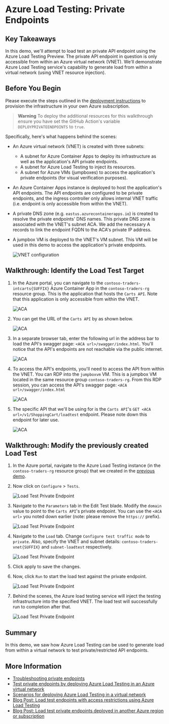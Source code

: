 # Azure Load Testing: Private Endpoints

## Key Takeaways

In this demo, we'll attempt to load test an private API endpoint using the Azure Load Testing Preview. The private API endpoint in question is only accessible from within an Azure virtual network (VNET).
We'll demonstrate Azure Load Testing service's capability to generate load from within a virtual network (using VNET resource injection).

## Before You Begin

Please execute the steps outlined in the [deployment instructions](../../docs/deployment-instructions.md) to provision the infrastructure in your own Azure subscription.

> **Warning**
To deploy the additional resources for this walkthrough ensure you have set the GitHub Action's variable `DEPLOYPRIVATEENDPOINTS` to `true`.

Specifically, here's what happens behind the scenes:

* An Azure virtual network (VNET) is created with three subnets:
  * A subnet for Azure Container Apps to deploy its infrastructure as well as the application's API private endpoints.
  * A subnet for Azure Load Testing to inject its resources.
  * A subnet for Azure VMs (jumpboxes) to access the application's private endpoints (for visual verification purposes).

* An Azure Container Apps instance is deployed to host the application's API endpoints. The API endpoints are configured to be private endpoints, and the ingress controller only allows internal VNET traffic (i.e. endpoint is only accessible from within the VNET).

* A private DNS zone (e.g. `eastus.azurecontainerapps.io`) is created to resolve the private endpoints' DNS names. This private DNS zone is associated with the VNET's subnet ACA. We add the necessary A records to link the endpoint FQDN to the ACA's private IP address.

* A jumpbox VM is deployed to the VNET's VM subnet. This VM will be used in this demo to access the application's private endpoints.

  ![VNET configuration](./media/vnet-configuration.png)

## Walkthrough: Identify the Load Test Target

1. In the Azure portal, you can navigate to the `contoso-traders-intcarts{SUFFIX}` Azure Container App in the `contoso-traders-rg` resource group. This is the application that hosts the `Carts API`. Note that this application is only accessible from within the VNET.

   ![ACA](./media/private-endpoint-1.png)

2. You can get the URL of the `Carts API` by as shown below.

   ![ACA](./media/private-endpoint-2.png)

3. In a separate browser tab, enter the following url in the address bar to load the API's swagger page: `<ACA url>/swagger/index.html`. You'll notice that the API's endpoints are not reachable via the public internet.

   ![ACA](./media/private-endpoint-3.png)

4. To access the API's endpoints, you'll need to access the API from within the VNET. You can RDP into the `jumpboxvm` VM. This is a jumpbox VM located in the same resource group `contoso-traders-rg`. From this RDP session, you can access the API's swagger page: `<ACA url>/swagger/index.html`

   ![ACA](./media/private-endpoint-4.png)

5. The specific API that we'll be using for is the `Carts API`'s `GET <ACA url>/v1/ShoppingCart/loadtest` endpoint. Please note down this endpoint for later use.

   ![ACA](./media/private-endpoint-5.png)

## Walkthrough: Modify the previously created Load Test

1. In the Azure portal, navigate to the Azure Load Testing instance (in the `contoso-traders-rg` resource group) that we created in the [previous demo](./walkthrough.md).

2. Now click on `Configure` > `Tests`.

   ![Load Test Private Endpoint](./media/load-test-private-endpoint-1.png)

3. Navigate to the `Parameters` tab in the Edit Test blade. Modify the `domain` value to point to the `Carts API`'s private endpoint. You can use the `<ACA url>` you noted down earlier (note: please remove the `https://` prefix).

   ![Load Test Private Endpoint](./media/load-test-private-endpoint-2.png)

4. Navigate to the `Load` tab. Change `Configure test traffic mode` to `private`. Also, specify the VNET and subnet details: `contoso-traders-vnet{SUFFIX}` and `subnet-loadtest` respectively.

   ![Load Test Private Endpoint](./media/load-test-private-endpoint-3.png)

5. Click apply to save the changes.

6. Now, click `Run` to start the load test against the private endpoint.

   ![Load Test Private Endpoint](./media/load-test-private-endpoint-4.png)

7. Behind the scenes, the Azure load testing service will inject the testing infrastructure into the specified VNET. The load test will successfully run to completion after that.

   ![Load Test Private Endpoint](./media/load-test-private-endpoint-5.png)

## Summary

In this demo, we saw how Azure Load Testing can be used to generate load from within a virtual network to test private/restricted API endpoints.

## More Information

* [Troubleshooting private endpoints](https://docs.microsoft.com/azure/container-apps/troubleshoot-private-endpoints)
* [Test private endpoints by deploying Azure Load Testing in an Azure virtual network](https://learn.microsoft.com/azure/load-testing/how-to-test-private-endpoint)
* [Scenarios for deploying Azure Load Testing in a virtual network](https://learn.microsoft.com/azure/load-testing/concept-azure-load-testing-vnet-injection)
* [Blog Post: Load test endpoints with access restrictions using Azure Load Testing](https://techcommunity.microsoft.com/t5/apps-on-azure-blog/load-test-endpoints-with-access-restrictions-using-azure-load/ba-p/3610412)
* [Blog Post: Load test private endpoints deployed in another Azure region or subscription](https://techcommunity.microsoft.com/t5/apps-on-azure-blog/load-test-private-endpoints-deployed-in-another-azure-region-or/ba-p/3693277)
